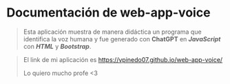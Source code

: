 # Documentación de web-app-voice

> Esta aplicación muestra de manera didáctica un programa que identifica la voz humana y fue generado con **ChatGPT** en ***JavaScript*** con ***HTML*** y ***Bootstrap***.

> El link de mi aplicación es https://vpinedo07.github.io/web-app-voice/
>
> Lo quiero mucho profe <3
